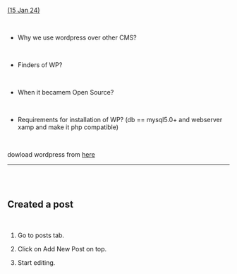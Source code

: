 <u>(15 Jan 24)</u>

<br>

- Why we use wordpress over other CMS?

<br>

- Finders of WP?

<br>

- When it becamem Open Source?

<br>

- Requirements for installation of WP? (db == mysql5.0+ and webserver xamp and make it php compatible)

<br>

dowload wordpress from [here](wordpress.org)

---

<br>
<br>

## Created a post

<br>

1. Go to posts tab.

2. Click on Add New Post on top.

3. Start editing.
